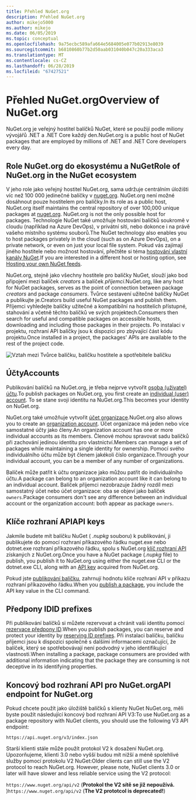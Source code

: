 ```yaml
---
title: Přehled NuGet.org
description: Přehled NuGet.org
author: mikejo5000
ms.author: mikejo
ms.date: 06/05/2019
ms.topic: conceptual
ms.openlocfilehash: 9a75ecbc589afa664e5684005e077b02913e8039
ms.sourcegitcommit: b6810860b77b2d50aab031040b047c20a333aca3
ms.translationtype: MT
ms.contentlocale: cs-CZ
ms.lasthandoff: 06/28/2019
ms.locfileid: "67427521"
---
```

# <a name="overview-of-nugetorg"></a><span data-ttu-id="88de9-103">Přehled NuGet.org</span><span class="sxs-lookup"><span data-stu-id="88de9-103">Overview of NuGet.org</span></span>

<span data-ttu-id="88de9-104">NuGet.org je veřejný hostitel balíčků NuGet, které se použijí podle miliony vývojářů .NET a .NET Core každý den.</span><span class="sxs-lookup"><span data-stu-id="88de9-104">NuGet.org is a public host of NuGet packages that are employed by millions of .NET and .NET Core developers every day.</span></span>

## <a name="role-of-nugetorg-in-the-nuget-ecosystem"></a><span data-ttu-id="88de9-105">Role NuGet.org do ekosystému a NuGet</span><span class="sxs-lookup"><span data-stu-id="88de9-105">Role of NuGet.org in the NuGet ecosystem</span></span>

<span data-ttu-id="88de9-106">V jeho role jako veřejný hostitel NuGet.org, sama udržuje centrálním úložišti víc než 100 000 jedinečné balíčky v [nuget.org](https://www.nuget.org). NuGet.org není možné dosáhnout pouze hostitelem pro balíčky.</span><span class="sxs-lookup"><span data-stu-id="88de9-106">In its role as a public host, NuGet.org itself maintains the central repository of over 100,000 unique packages at [nuget.org](https://www.nuget.org). NuGet.org is not the only possible host for packages.</span></span> <span data-ttu-id="88de9-107">Technologie NuGet také umožňuje hostování balíčků soukromě v cloudu (například na Azure DevOps), v privátní síti, nebo dokonce i na právě vašeho místního systému souborů.</span><span class="sxs-lookup"><span data-stu-id="88de9-107">The NuGet technology also enables you to host packages privately in the cloud (such as on Azure DevOps), on a private network, or even on just your local file system.</span></span> <span data-ttu-id="88de9-108">Pokud vás zajímají jiného hostitele nebo možnost hostování, přečtěte si téma [hostování vlastní kanály NuGet](../hosting-packages/overview.md).</span><span class="sxs-lookup"><span data-stu-id="88de9-108">If you are interested in a different host or hosting option, see [Hosting your own NuGet feeds](../hosting-packages/overview.md).</span></span>

<span data-ttu-id="88de9-109">NuGet.org, stejně jako všechny hostitele pro balíčky NuGet, slouží jako bod připojení mezi balíček *creators* a balíček *příjemci*.</span><span class="sxs-lookup"><span data-stu-id="88de9-109">NuGet.org, like any host for NuGet packages, serves as the point of connection between package *creators* and package *consumers*.</span></span> <span data-ttu-id="88de9-110">Tvůrce sestavení užitečné balíčky NuGet a publikujte je.</span><span class="sxs-lookup"><span data-stu-id="88de9-110">Creators build useful NuGet packages and publish them.</span></span> <span data-ttu-id="88de9-111">Příjemci vyhledejte balíčky užitečné a kompatibilní na hostitelích přístupné, stahování a včetně těchto balíčků ve svých projektech.</span><span class="sxs-lookup"><span data-stu-id="88de9-111">Consumers then search for useful and compatible packages on accessible hosts, downloading and including those packages in their projects.</span></span> <span data-ttu-id="88de9-112">Po instalaci v projektu, rozhraní API balíčky jsou k dispozici pro zbývající část kódu projektu.</span><span class="sxs-lookup"><span data-stu-id="88de9-112">Once installed in a project, the packages' APIs are available to the rest of the project code.</span></span>

![Vztah mezi Tvůrce balíčku, balíčku hostitele a spotřebitele balíčku](media/nuget-roles.png)

## <a name="accounts"></a><span data-ttu-id="88de9-114">Účty</span><span class="sxs-lookup"><span data-stu-id="88de9-114">Accounts</span></span>

<span data-ttu-id="88de9-115">Publikování balíčků na NuGet.org, je třeba nejprve vytvořit [osoba (uživatel) účtu](individual-accounts.md).</span><span class="sxs-lookup"><span data-stu-id="88de9-115">To publish packages on NuGet.org, you first create an [individual (user) account](individual-accounts.md).</span></span> <span data-ttu-id="88de9-116">To se stane svoji identitu na NuGet.org.</span><span class="sxs-lookup"><span data-stu-id="88de9-116">This becomes your identity on NuGet.org.</span></span>

<span data-ttu-id="88de9-117">NuGet.org také umožňuje vytvořit [účet organizace](organizations-on-nuget-org.md).</span><span class="sxs-lookup"><span data-stu-id="88de9-117">NuGet.org also allows you to create an [organization account](organizations-on-nuget-org.md).</span></span> <span data-ttu-id="88de9-118">Účet organizace má jeden nebo více samostatné účty jako členy.</span><span class="sxs-lookup"><span data-stu-id="88de9-118">An organization account has one or more individual accounts as its members.</span></span> <span data-ttu-id="88de9-119">Členové mohou spravovat sadu balíčků při zachování jedinou identitu pro vlastnictví.</span><span class="sxs-lookup"><span data-stu-id="88de9-119">Members can manage a set of packages while maintaining a single identity for ownership.</span></span> <span data-ttu-id="88de9-120">Pomocí svého individuálního účtu může být členem jakékoli číslo organizace.</span><span class="sxs-lookup"><span data-stu-id="88de9-120">Through your individual account, you can be a member of any number of organizations.</span></span>

<span data-ttu-id="88de9-121">Balíček může patřit k účtu organizace jako můžou patřit do individuálního účtu.</span><span class="sxs-lookup"><span data-stu-id="88de9-121">A package can belong to an organization account like it can belong to an individual account.</span></span> <span data-ttu-id="88de9-122">Balíček příjemci nezobrazuje žádný rozdíl mezi samostatný účet nebo účet organizace: oba se objeví jako balíček `owners`.</span><span class="sxs-lookup"><span data-stu-id="88de9-122">Package consumers don't see any difference between an individual account or the organization account: both appear as package `owners`.</span></span>

## <a name="api-keys"></a><span data-ttu-id="88de9-123">Klíče rozhraní API</span><span class="sxs-lookup"><span data-stu-id="88de9-123">API keys</span></span>

<span data-ttu-id="88de9-124">Jakmile budete mít balíčku NuGet ( *.nupkg* souboru) k publikování, ji publikujete do pomocí rozhraní příkazového řádku nuget.exe nebo dotnet.exe rozhraní příkazového řádku, spolu s NuGet.org [klíč rozhraní API](scoped-api-keys.md) získaných z NuGet.org.</span><span class="sxs-lookup"><span data-stu-id="88de9-124">Once you have a NuGet package (*.nupkg* file) to publish, you publish it to NuGet.org using either the nuget.exe CLI or the dotnet.exe CLI, along with an [API key](scoped-api-keys.md) acquired from NuGet.org.</span></span>

<span data-ttu-id="88de9-125">Pokud jste [publikování balíčku](../create-packages/creating-a-package.md), zahrnují hodnotu klíče rozhraní API v příkazu rozhraní příkazového řádku.</span><span class="sxs-lookup"><span data-stu-id="88de9-125">When you [publish a package](../create-packages/creating-a-package.md), you include the API key value in the CLI command.</span></span>

## <a name="id-prefixes"></a><span data-ttu-id="88de9-126">Předpony ID</span><span class="sxs-lookup"><span data-stu-id="88de9-126">ID prefixes</span></span>

<span data-ttu-id="88de9-127">Při publikování balíčků si můžete rezervovat a chránit vaši identitu pomocí [rezervace předpony ID](id-prefix-reservation.md).</span><span class="sxs-lookup"><span data-stu-id="88de9-127">When you publish packages, you can reserve and protect your identity by [reserving ID prefixes](id-prefix-reservation.md).</span></span> <span data-ttu-id="88de9-128">Při instalaci balíčku, balíčku příjemci jsou k dispozici společně s dalšími informacemi označující, že balíček, který se spotřebovávají není podvodný v jeho identifikující vlastnosti.</span><span class="sxs-lookup"><span data-stu-id="88de9-128">When installing a package, package consumers are provided with additional information indicating that the package they are consuming is not deceptive in its identifying properties.</span></span>

## <a name="api-endpoint-for-nugetorg"></a><span data-ttu-id="88de9-129">Koncový bod rozhraní API pro NuGet.org</span><span class="sxs-lookup"><span data-stu-id="88de9-129">API endpoint for NuGet.org</span></span>

<span data-ttu-id="88de9-130">Pokud chcete použít jako úložiště balíčků s klienty NuGet NuGet.org, měli byste použít následující koncový bod rozhraní API V3:</span><span class="sxs-lookup"><span data-stu-id="88de9-130">To use NuGet.org as a package repository with NuGet clients, you should use the following V3 API endpoint:</span></span> 

`https://api.nuget.org/v3/index.json`

<span data-ttu-id="88de9-131">Starší klienti stále může použít protokol V2 k dosažení NuGet.org. Upozorňujeme, klienti 3.0 nebo vyšší budou mít nižší a méně spolehlivé služby pomocí protokolu V2 NuGet:</span><span class="sxs-lookup"><span data-stu-id="88de9-131">Older clients can still use the V2 protocol to reach NuGet.org. However, please note, NuGet clients 3.0 or later will have slower and less reliable service using the V2 protocol:</span></span>

<span data-ttu-id="88de9-132">`https://www.nuget.org/api/v2` (**Protokol the V2 sítě se již nepoužívá.** )</span><span class="sxs-lookup"><span data-stu-id="88de9-132">`https://www.nuget.org/api/v2` (**The V2 prototcol is deprecated!**)</span></span>
